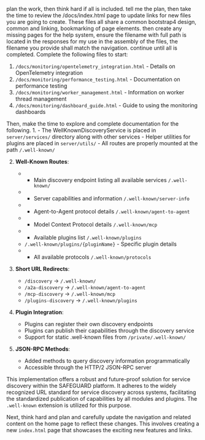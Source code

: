 plan the work, then think hard if all is included.  tell me the plan, then take the time to review the /docs/index.html page to update links for new files you are going to create.  These files all share a common bootstrap4 design, common and linking, bookmarking of page elements.  then create any missing pages for the help system, ensure the filename with full path is located in the responses for my use in the assembly of the files, the filename you provide shall match the navigation.  continue until all is completed.
Complete the following files to start:

1. `/docs/monitoring/opentelemetry_integration.html` - Details on OpenTelemetry integration
2. `/docs/monitoring/performance_testing.html` - Documentation on performance testing
3. `/docs/monitoring/worker_management.html` - Information on worker thread management
4. `/docs/monitoring/dashboard_guide.html` - Guide to using the monitoring dashboards

Then, make the time to explore and complete documentation for the following.
1.
    - The WellKnownDiscoveryService is placed in `server/services/` directory along with other services
    - Helper utilities for plugins are placed in `server/utils/`
    - All routes are properly mounted at the path `/.well-known/`

2. **Well-Known Routes**:
    - - Main discovery endpoint listing all available services `/.well-known/`
    - - Server capabilities and information `/.well-known/server-info`
    - - Agent-to-Agent protocol details `/.well-known/agent-to-agent`
    - - Model Context Protocol details `/.well-known/mcp`
    - - Available plugins list `/.well-known/plugins`
    - `/.well-known/plugins/{pluginName}` - Specific plugin details
    - - All available protocols `/.well-known/protocols`

3. **Short URL Redirects**:
    - `/discovery` → `/.well-known/`
    - `/a2a-discovery` → `/.well-known/agent-to-agent`
    - `/mcp-discovery` → `/.well-known/mcp`
    - `/plugins-discovery` → `/.well-known/plugins`

4. **Plugin Integration**:
    - Plugins can register their own discovery endpoints
    - Plugins can publish their capabilities through the discovery service
    - Support for static .well-known files from `/private/.well-known/`

5. **JSON-RPC Methods**:
    - Added methods to query discovery information programmatically
    - Accessible through the HTTP/2 JSON-RPC server

This implementation offers a robust and future-proof solution for service discovery within the SAFEGUARD platform. It adheres to the widely recognized URL standard for service discovery across systems, facilitating the standardized publication of capabilities by all modules and plugins. The `.well-known` extension is utilized for this purpose.

Next, think hard and plan and carefully update the navigation and related content on the home page to reflect these changes. This involves creating a new `index.html` page that showcases the exciting new features and links.